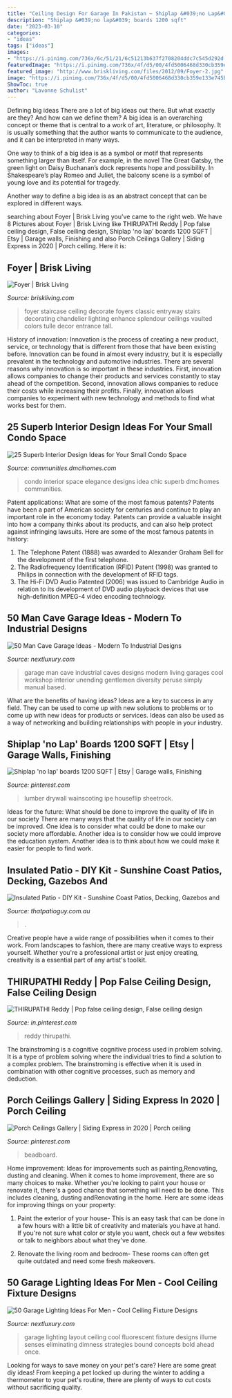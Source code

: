 ```yaml
---
title: "Ceiling Design For Garage In Pakistan ~ Shiplap &#039;no Lap&#039; Boards 1200 Sqft"
description: "Shiplap &#039;no lap&#039; boards 1200 sqft"
date: "2023-03-10"
categories:
- "ideas"
tags: ["ideas"]
images:
- "https://i.pinimg.com/736x/6c/51/21/6c51213b637f2708204ddc7c545d292d.jpg"
featuredImage: "https://i.pinimg.com/736x/4f/d5/00/4fd5006468d330cb359e133e745b1520.jpg"
featured_image: "http://www.briskliving.com/files/2012/09/Foyer-2.jpg"
image: "https://i.pinimg.com/736x/4f/d5/00/4fd5006468d330cb359e133e745b1520.jpg"
ShowToc: true
author: "Lavonne Schulist"
---
```



Defining big ideas
There are a lot of big ideas out there. But what exactly are they? And how can we define them?
A big idea is an overarching concept or theme that is central to a work of art, literature, or philosophy. It is usually something that the author wants to communicate to the audience, and it can be interpreted in many ways.

One way to think of a big idea is as a symbol or motif that represents something larger than itself. For example, in the novel The Great Gatsby, the green light on Daisy Buchanan’s dock represents hope and possibility. In Shakespeare’s play Romeo and Juliet, the balcony scene is a symbol of young love and its potential for tragedy.

Another way to define a big idea is as an abstract concept that can be explored in different ways.

	

		
searching about Foyer | Brisk Living you've came to the right web. We have 8 Pictures about Foyer | Brisk Living like THIRUPATHI Reddy | Pop false ceiling design, False ceiling design, Shiplap &#039;no lap&#039; boards 1200 SQFT | Etsy | Garage walls, Finishing and also Porch Ceilings Gallery | Siding Express in 2020 | Porch ceiling. Here it is:
		
    
## Foyer | Brisk Living

<img loading=lazy src="http://www.briskliving.com/files/2012/09/Foyer-2.jpg" onerror="this.onerror=null;this.src='https://tse1.mm.bing.net/th?id=OIP.6MZdDsVIq1xcNkw5ObdXVQHaLH&amp;pid=15.1';" alt="Foyer | Brisk Living">

_Source: briskliving.com_

>foyer staircase ceiling decorate foyers classic entryway stairs decorating chandelier lighting enhance splendour ceilings vaulted colors tulle decor entrance tall. 

	

History of innovation:
Innovation is the process of creating a new product, service, or technology that is different from those that have been existing before. Innovation can be found in almost every industry, but it is especially prevalent in the technology and automotive industries. There are several reasons why innovation is so important in these industries. First, innovation allows companies to change their products and services constantly to stay ahead of the competition. Second, innovation allows companies to reduce their costs while increasing their profits. Finally, innovation allows companies to experiment with new technology and methods to find what works best for them.

    
## 25 Superb Interior Design Ideas For Your Small Condo Space

<img loading=lazy src="https://communities.dmcihomes.com/wp-content/uploads/2014/02/Chic-Elegance-1.jpg" onerror="this.onerror=null;this.src='https://tse2.mm.bing.net/th?id=OIP.3nL3lIKcJ0q_kCV8UOqnKQHaFB&amp;pid=15.1';" alt="25 Superb Interior Design Ideas for Your Small Condo Space">

_Source: communities.dmcihomes.com_

>condo interior space elegance designs idea chic superb dmcihomes communities. 

	

Patent applications: What are some of the most famous patents?
Patents have been a part of American society for centuries and continue to play an important role in the economy today. Patents can provide a valuable insight into how a company thinks about its products, and can also help protect against infringing lawsuits. Here are some of the most famous patents in history: 
1. The Telephone Patent (1888) was awarded to Alexander Graham Bell for the development of the first telephone. 
2. The Radiofrequency Identification (RFID) Patent (1998) was granted to Philips in connection with the development of RFID tags. 
3. The Hi-Fi DVD Audio Patented (2006) was issued to Cambridge Audio in relation to its development of DVD audio playback devices that use high-definition MPEG-4 video encoding technology. 

    
## 50 Man Cave Garage Ideas - Modern To Industrial Designs

<img loading=lazy src="http://nextluxury.com/wp-content/uploads/garage-man-caves-ideas.jpg" onerror="this.onerror=null;this.src='https://tse2.mm.bing.net/th?id=OIP.vsvCvAR556qY221a5z54JQHaJ3&amp;pid=15.1';" alt="50 Man Cave Garage Ideas - Modern To Industrial Designs">

_Source: nextluxury.com_

>garage man cave industrial caves designs modern living garages cool workshop interior unending gentlemen diversity peruse simply manual based. 

	

What are the benefits of having ideas?
Ideas are a key to success in any field. They can be used to come up with new solutions to problems or to come up with new ideas for products or services. Ideas can also be used as a way of networking and building relationships with people in your industry.

    
## Shiplap &#039;no Lap&#039; Boards 1200 SQFT | Etsy | Garage Walls, Finishing

<img loading=lazy src="https://i.pinimg.com/736x/4f/d5/00/4fd5006468d330cb359e133e745b1520.jpg" onerror="this.onerror=null;this.src='https://tse3.mm.bing.net/th?id=OIP.XNB7OotbtRWQgLCdncP-AgHaJ4&amp;pid=15.1';" alt="Shiplap &#039;no lap&#039; boards 1200 SQFT | Etsy | Garage walls, Finishing">

_Source: pinterest.com_

>lumber drywall wainscoting ipe houseflip sheetrock. 

	

Ideas for the future: What should be done to improve the quality of life in our society
There are many ways that the quality of life in our society can be improved. One idea is to consider what could be done to make our society more affordable. Another idea is to consider how we could improve the education system. Another idea is to think about how we could make it easier for people to find work.

    
## Insulated Patio - DIY Kit - Sunshine Coast Patios, Decking, Gazebos And

<img loading=lazy src="https://thatpatioguy.com.au/wp-content/uploads/2020/04/Insulated-Patio-DIY-1-768x512.jpg" onerror="this.onerror=null;this.src='https://tse2.mm.bing.net/th?id=OIP.LLLlrNAriYs7d_K2rgZViQHaE8&amp;pid=15.1';" alt="Insulated Patio - DIY Kit - Sunshine Coast Patios, Decking, Gazebos and">

_Source: thatpatioguy.com.au_

>. 

	

Creative people have a wide range of possibilities when it comes to their work. From landscapes to fashion, there are many creative ways to express yourself. Whether you're a professional artist or just enjoy creating, creativity is a essential part of any artist's toolkit.

    
## THIRUPATHI Reddy | Pop False Ceiling Design, False Ceiling Design

<img loading=lazy src="https://i.pinimg.com/736x/6c/51/21/6c51213b637f2708204ddc7c545d292d.jpg" onerror="this.onerror=null;this.src='https://tse4.mm.bing.net/th?id=OIP.WLw_bsoCWcj73c2AyfkalgHaFg&amp;pid=15.1';" alt="THIRUPATHI Reddy | Pop false ceiling design, False ceiling design">

_Source: in.pinterest.com_

>reddy thirupathi. 

	

The brainstroming is a cognitive cognitive process used in problem solving. It is a type of problem solving where the individual tries to find a solution to a complex problem. The brainstroming is effective when it is used in combination with other cognitive processes, such as memory and deduction.

    
## Porch Ceilings Gallery | Siding Express In 2020 | Porch Ceiling

<img loading=lazy src="https://i.pinimg.com/736x/ba/ad/e6/baade6d67ff24f32fe2525323ac28f41.jpg" onerror="this.onerror=null;this.src='https://tse4.mm.bing.net/th?id=OIP.t31aPBJoW2lHbtOS4CcRzAHaE8&amp;pid=15.1';" alt="Porch Ceilings Gallery | Siding Express in 2020 | Porch ceiling">

_Source: pinterest.com_

>beadboard. 

	

Home improvement: Ideas for improvements such as painting,Renovating, dusting and cleaning.
When it comes to home improvement, there are so many choices to make. Whether you're looking to paint your house or renovate it, there's a good chance that something will need to be done. This includes cleaning, dusting andRenovating in the home. Here are some ideas for improving things on your property: 
1. Paint the exterior of your house- This is an easy task that can be done in a few hours with a little bit of creativity and materials you have at hand. If you're not sure what color or style you want, check out a few websites or talk to neighbors about what they've done. 

2. Renovate the living room and bedroom- These rooms can often get quite outdated and need some fresh makeovers.

    
## 50 Garage Lighting Ideas For Men - Cool Ceiling Fixture Designs

<img loading=lazy src="http://nextluxury.com/wp-content/uploads/garage-fluorescent-lighting-layout-design-ideas.jpg" onerror="this.onerror=null;this.src='https://tse1.mm.bing.net/th?id=OIP.bUNdObu2Ecl8sGwJVe9ABwHaFj&amp;pid=15.1';" alt="50 Garage Lighting Ideas For Men - Cool Ceiling Fixture Designs">

_Source: nextluxury.com_

>garage lighting layout ceiling cool fluorescent fixture designs illume senses eliminating dimness strategies bound concepts bold ahead once. 

	

Looking for ways to save money on your pet's care? Here are some great diy ideas! From keeping a pet locked up during the winter to adding a thermometer to your pet's routine, there are plenty of ways to cut costs without sacrificing quality.


